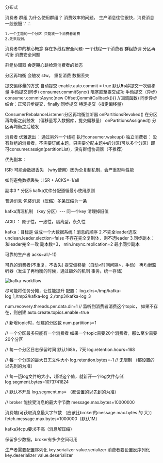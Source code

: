 分布式


消费者 群组
为什么使用群组？ 
消费效率的问题， 生产消息往往很快，消费消息一般很慢
	'.' 
	.'.
	
	1.一个主题的一个分区 只能被一个消费者消费
	2.先来后到。

消费者中的核心概念 
	存在多线程安全问题: 一个线程一个消费者
	群组协调
	分区再均衡
	消费安全问题
	
	
群组协调器 会定期心跳检测消费者的状态

分区再均衡 会触发 stw。 
 重复消费
 数据丢失

提交偏移量的方式
	自动提交 enable.auto.commit = true  默认**5s**钟提交一次偏移量
	手动提交(同步) consumer.commitSync() 阻塞直至提交成功
	手动提交（异步）consumer.commitAsync(new OffsetÇommitCallback(){} //回调函数)
	同步异步结合：正常异步提交，finally 同步提交
	特定提交（指定偏移量）
	
ConsumerRebalanceListener:分区再均衡监听器
	onPartitionsRevoked() 在分区再均衡之前触发 （偏移量写入数据库，提交偏移量）
	onPartitionsAssigned() 分区再均衡之后触发


消费者
	优雅退出： 通过另外一个线程 执行consumer.wakeup()
	独立消费者：
		没有群组的消费者，不需要订阅主题，只需要分配主题中的分区(可以多个分区）即可consumer.assign(partitionList)，没有群组协调器（不推荐）


优先副本： 

ISR: 可能会数据丢失
（why使用）因为全复制机制，会严重影响性能

如何避免数据丢失：ISR + ACKS=-1/all 

副本3 * 分区5
kafka文件分配遵循最小使用原则

普通消息
包装消息（压缩）多条压缩为一条

kafka清理机制 （key 分区）--- 同一个key 清理掉旧值

ACID ：
原子性，一致性，隔离型，永久性

kafka：目标是 做成一个大数据系统
1.消息的顺序
2.不完全leader选取 unclean.leader.election=false  不存在完全复制体，则不选leader
3.同步副本：和leader完全一致 副本数=3， min.insync.replication=2 最小同步副本


可靠的生产者
acks=all/-1()

可靠的消费者(不重复，不丢失)
提交偏移量（自动<时间间隔>，手动）
再均衡监听器（发生了再均衡的时候，通过额外的机制 事务，统一存储）





![kafka-workflow](/Users/chencheng/Doc/MD/kafka-workflow.png)

尽可能将任务分摊，让性能提升
配置：
log.dirs=/tmp/kafka-log_1,/tmp2/kafka-log_2,/tmp3/kafka-log_3

num.recovery.threads.per.data.dir=1
// 监听到消费者消费这个topic， 如果不存在，则创建
auto.create.topics.enable=true

// 新增topic时，创建的分区数
num.partitions=1

// 一个分区最多只能有一个消费者
如果一个topic需要20个消费者，那么至少需要20个分区

// 每一个分区日志保留时间 默认168h，7天
log.retention.hours=168

// 每一个分区的最大日志文件大小
log.retention.bytes=-1 // 无限制   （都设置的以先到的为准）

// 每一饿log文件的大小，超过这个值，就新开一个log文件存储
log.segment.bytes=1073741824

// 默认不开启
log.segment.ms= （都设置的以先到的为准）

// broker 能接受消息的最大字节数
message.max.bytes=10000000

消费端(可获取消息最大字节数 （应该比broker的message.max.bytes 的 大）)
fetch.message.max.bytes=1000000（默认1M）

kafka对cpu要求不高（消息解压缩）

保留多少数据，broker有多少空间可用

生产者需要配置序列化 key.serializer value.serializer
消费者要设置反序列化 key.deserializer value.deserializer












